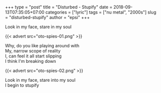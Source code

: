 +++
type       = "post"
title      = "Disturbed - Stupify"
date       = 2018-09-13T07:35:05+07:00
categories = ["lyric"]
tags       = ["nu metal", "2000s"]
slug       = "disturbed-stupify"
author     = "epsi"
+++

Look in my face, stare in my soul
<!--more-->

{{< advert src="oto-spies-01.png" >}}

Why, do you like playing around with\
My, narrow scope of reality\
I, can feel it all start slipping\
I think I'm breaking down

{{< advert src="oto-spies-02.png" >}}

Look in my face, stare into my soul\
I begin to stupify
